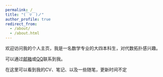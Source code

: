 ```yaml
---
permalink: /
title: "(￣▽￣)ノ"
author_profile: true
redirect_from: 
  - /about/
  - /about.html
---
```


欢迎访问我的个人主页，我是一名数学专业的大四本科生，对代数拓扑感兴趣。

可以通过[邮箱](mailto:lucasshen@mail.ustc.edu.cn)或[QQ](354436017)联系到我。

在这里可以看到我的CV、笔记、以及一些随笔，更新时间不定


<!-- I'm a graduate student from [School of Mathematical sciences](https://math.ustc.edu.cn/), [USTC](https://ustc.edu.cn/). This is my homepage in editing. -->
